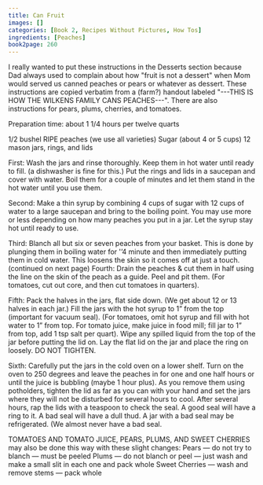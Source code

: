 ```yaml
---
title: Can Fruit
images: []
categories: [Book 2, Recipes Without Pictures, How Tos]
ingredients: [Peaches]
book2page: 260
---
```


I really wanted to put these instructions in the Desserts section because Dad always used to complain about how "fruit is not a dessert" when Mom would served us canned peaches or pears or whatever as dessert. These instructions are copied verbatim from a (farm?) handout labeled "---THIS IS HOW THE WILKENS FAMILY CANS PEACHES---". There are also instructions for pears, plums, cherries, and tomatoes. 

Preparation time: about 1 1/4 hours per twelve quarts 

1/2 bushel RIPE peaches (we use all varieties) Sugar (about 4 or 5 cups) 12 mason jars, rings, and lids 

First: Wash the jars and rinse thoroughly. Keep them in hot water until ready to fill. (a dishwasher is fine for this.) Put the rings and lids in a saucepan and cover with water. Boil them for a couple of minutes and let them stand in the hot water until you use them. 

Second: Make a thin syrup by combining 4 cups of sugar with 12 cups of water to a large saucepan and bring to the boiling point. You may use more or less depending on how many peaches you put in a jar. Let the syrup stay hot until ready to use. 

Third: Blanch all but six or seven peaches from your basket. This is done by plunging them in boiling water for '’4 minute and then immediately putting them in cold water. This loosens the skin so it comes off at just a touch. (continued on next page)
Fourth: Drain the peaches & cut them in half using the line on the skin of the peach as a guide. Peel and pit them. (For tomatoes, cut out core, and then cut tomatoes in quarters). 

Fifth: Pack the halves in the jars, flat side down. (We get about 12 or 13 halves in each jar.) Fill the jars with the hot syrup to 1” from the top (important for vacuum seal). (For tomatoes, omit hot syrup and fill with hot water to 1” from top. For tomato juice, make juice in food mill; fill jar to 1” from top, add 1 tsp salt per quart). Wipe any spilled liquid from the top of the jar before putting the lid on. Lay the flat lid on the jar and place the ring on loosely. DO NOT TIGHTEN. 

Sixth: Carefully put the jars in the cold oven on a lower shelf. Turn on the oven to 250 degrees and leave the peaches in for one and one half hours or until the juice is bubbling (maybe 1 hour plus). As you remove them using potholders, tighten the lid as far as you can with your hand and set the jars where they will not be disturbed for several hours to cool. After several hours, rap the lids with a teaspoon to check the seal. A good seal will have a ring to it. A bad seal will have a dull thud. A jar with a bad seal may be refrigerated. (We almost never have a bad seal. 

TOMATOES AND TOMATO JUICE, PEARS, PLUMS, AND SWEET CHERRIES may also be done this way with these slight changes: 
Pears — do not try to blanch — must be peeled 
Plums — do not blanch or peel — just wash and make a small slit in each one and pack whole 
Sweet Cherries — wash and remove stems — pack whole